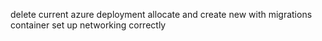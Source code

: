 delete current azure deployment 
allocate and create new with migrations container
set up networking correctly 
